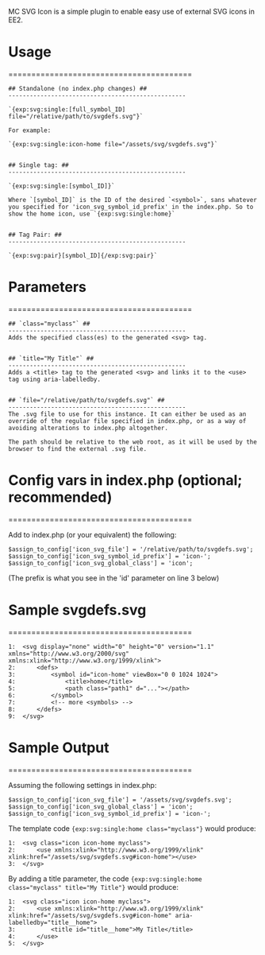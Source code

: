 MC SVG Icon is a simple plugin to enable easy use of external SVG icons in EE2.


# Usage #
========================================

	## Standalone (no index.php changes) ##
	--------------------------------------------------

	`{exp:svg:single:[full_symbol_ID] file="/relative/path/to/svgdefs.svg"}`

	For example:

	`{exp:svg:single:icon-home file="/assets/svg/svgdefs.svg"}`


	## Single tag: ##
	--------------------------------------------------

	`{exp:svg:single:[symbol_ID]}`

	Where `[symbol_ID]` is the ID of the desired `<symbol>`, sans whatever you specified for 'icon_svg_symbol_id_prefix' in the index.php. So to show the home icon, use `{exp:svg:single:home}`


	## Tag Pair: ##
	--------------------------------------------------

	`{exp:svg:pair}[symbol_ID]{/exp:svg:pair}`



# Parameters #
========================================


	## `class="myclass"` ##
	--------------------------------------------------
	Adds the specified class(es) to the generated <svg> tag.


	## `title="My Title"` ##
	--------------------------------------------------
	Adds a <title> tag to the generated <svg> and links it to the <use> tag using aria-labelledby.


	## `file="/relative/path/to/svgdefs.svg"` ##
	--------------------------------------------------
	The .svg file to use for this instance. It can either be used as an override of the regular file specified in index.php, or as a way of avoiding alterations to index.php altogether.

	The path should be relative to the web root, as it will be used by the browser to find the external .svg file.


# Config vars in index.php (optional; recommended) #
========================================

Add to index.php (or your equivalent) the following:

	$assign_to_config['icon_svg_file'] = '/relative/path/to/svgdefs.svg';
	$assign_to_config['icon_svg_symbol_id_prefix'] = 'icon-';
	$assign_to_config['icon_svg_global_class'] = 'icon';

(The prefix is what you see in the 'id' parameter on line 3 below)


# Sample svgdefs.svg #
========================================

	1:	<svg display="none" width="0" height="0" version="1.1" xmlns="http://www.w3.org/2000/svg" xmlns:xlink="http://www.w3.org/1999/xlink">
	2:		<defs>
	3:			<symbol id="icon-home" viewBox="0 0 1024 1024">
	4:				<title>home</title>
	5:				<path class="path1" d="..."></path>
	6:			</symbol>
	7:			<!-- more <symbols> -->
	8:		</defs>
	9:	</svg>


# Sample Output #
========================================

Assuming the following settings in index.php:

	$assign_to_config['icon_svg_file'] = '/assets/svg/svgdefs.svg';
	$assign_to_config['icon_svg_global_class'] = 'icon';
	$assign_to_config['icon_svg_symbol_id_prefix'] = 'icon-';

The template code `{exp:svg:single:home class="myclass"}` would produce:

	1:	<svg class="icon icon-home myclass">
	2:		<use xmlns:xlink="http://www.w3.org/1999/xlink" xlink:href="/assets/svg/svgdefs.svg#icon-home"></use>
	3:	</svg>

By adding a title parameter, the code `{exp:svg:single:home class="myclass" title="My Title"}` would produce:

	1:	<svg class="icon icon-home myclass">
	2:		<use xmlns:xlink="http://www.w3.org/1999/xlink" xlink:href="/assets/svg/svgdefs.svg#icon-home" aria-labelledby="title__home">
	3:  	 	<title id="title__home">My Title</title>
	4:		</use>
	5:	</svg>